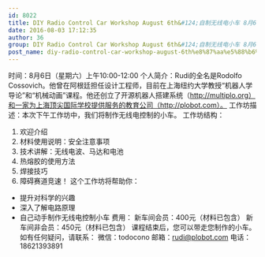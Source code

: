 ```yaml
---
id: 8022
title: DIY Radio Control Car Workshop August 6th&#124;自制无线电小车 8月6日
date: 2016-08-03 17:12:35
author: 36
group: DIY Radio Control Car Workshop August 6th&#124;自制无线电小车 8月6日
post_name: diy-radio-control-car-workshop-august-6th%e8%87%aa%e5%88%b6%e6%97%a0%e7%ba%bf%e7%94%b5%e5%b0%8f%e8%bd%a6-8%e6%9c%886%e6%97%a5
---
```


时间：8月6日（星期六）上午10:00-12:00
个人简介：Rudi的全名是Rodolfo Cossovich。他曾在阿根廷担任设计工程师，目前在上海纽约大学教授“机器人学导论”和“机械动画”课程。他还创立了开源机器人搭建系统（http://multiplo.org）和一家为上海顶尖国际学校提供服务的教育公司（http://plobot.com）。
工作坊描述：本次下午工作坊中，我们将制作无线电控制的小车。
工作坊结构：
1. 欢迎介绍
2. 材料使用说明：安全注意事项
3. 技术讲解：无线电波、马达和电池
4. 热熔胶的使用方法
5. 焊接技巧
6. 障碍赛道竞速！
这个工作坊将帮助你：
- 提升对科学的兴趣
- 深入了解电路原理
- 自己动手制作无线电控制小车
费用：
新车间会员：400元（材料已包含）
新车间非会员：450元（材料已包含）
课程结束后，您可以带走您制作的小车。
如有任何疑问，请联系：
微信：todocono
邮箱：rudi@plobot.com
电话：18621393891